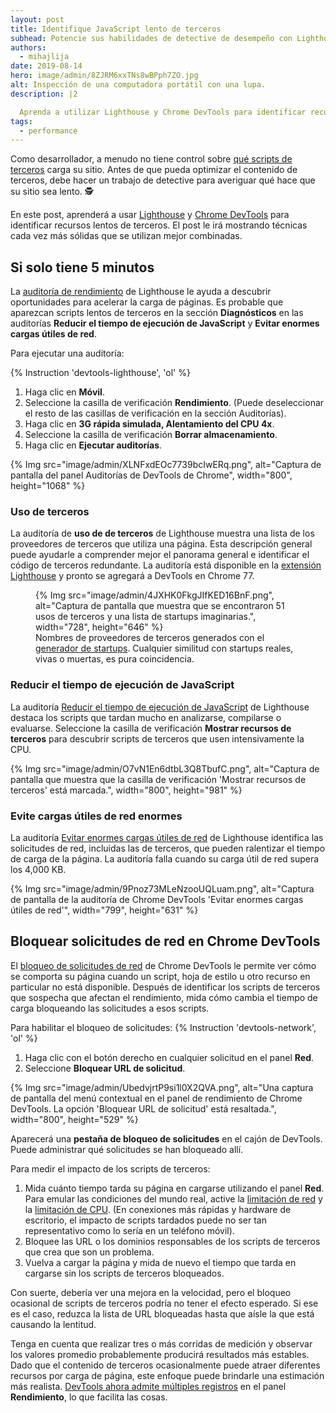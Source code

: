 ```yaml
---
layout: post
title: Identifique JavaScript lento de terceros
subhead: Potencie sus habilidades de detective de desempeño con Lighthouse y Chrome DevTools.
authors:
  - mihajlija
date: 2019-08-14
hero: image/admin/8ZJRM6xxTNs8wBPph7ZO.jpg
alt: Inspección de una computadora portátil con una lupa.
description: |2

  Aprenda a utilizar Lighthouse y Chrome DevTools para identificar recursos lentos de terceros.
tags:
  - performance
---
```


Como desarrollador, a menudo no tiene control sobre [qué scripts de terceros](/third-party-javascript/#network) carga su sitio. Antes de que pueda optimizar el contenido de terceros, debe hacer un trabajo de detective para averiguar qué hace que su sitio sea lento. 🕵️

En este post, aprenderá a usar [Lighthouse](https://developer.chrome.com/docs/lighthouse/overview/) y [Chrome DevTools](https://developer.chrome.com/docs/devtools/) para identificar recursos lentos de terceros. El post le irá mostrando técnicas cada vez más sólidas que se utilizan mejor combinadas.

## Si solo tiene 5 minutos

La [auditoría de rendimiento](/lighthouse-performance) de Lighthouse le ayuda a descubrir oportunidades para acelerar la carga de páginas. Es probable que aparezcan scripts lentos de terceros en la sección **Diagnósticos** en las auditorías **Reducir el tiempo de ejecución de JavaScript** y **Evitar enormes cargas útiles de red**.

Para ejecutar una auditoría:

{% Instruction 'devtools-lighthouse', 'ol' %}

1. Haga clic en **Móvil**.
2. Seleccione la casilla de verificación **Rendimiento**. (Puede deseleccionar el resto de las casillas de verificación en la sección Auditorías).
3. Haga clic en **3G rápida simulada, Alentamiento del CPU 4x**.
4. Seleccione la casilla de verificación **Borrar almacenamiento**.
5. Haga clic en **Ejecutar auditorías**.

{% Img src="image/admin/XLNFxdEOc7739bcIwERq.png", alt="Captura de pantalla del panel Auditorías de DevTools de Chrome", width="800", height="1068" %}

### Uso de terceros

La auditoría de **uso de de terceros** de Lighthouse muestra una lista de los proveedores de terceros que utiliza una página. Esta descripción general puede ayudarle a comprender mejor el panorama general e identificar el código de terceros redundante. La auditoría está disponible en la [extensión Lighthouse](https://chrome.google.com/webstore/detail/lighthouse/blipmdconlkpinefehnmjammfjpmpbjk?hl=en) y pronto se agregará a DevTools en Chrome 77.

<figure>{% Img src="image/admin/4JXHK0FkgJIfKED16BnF.png", alt="Captura de pantalla que muestra que se encontraron 51 usos de terceros y una lista de startups imaginarias.", width="728", height="646" %}<figcaption> Nombres de proveedores de terceros generados con el <a href="http://tiffzhang.com/startup/?s=641553836036">generador de startups</a>. Cualquier similitud con startups reales, vivas o muertas, es pura coincidencia.</figcaption></figure>

### Reducir el tiempo de ejecución de JavaScript

La auditoría [Reducir el tiempo de ejecución de JavaScript](/bootup-time) de Lighthouse destaca los scripts que tardan mucho en analizarse, compilarse o evaluarse. Seleccione la casilla de verificación **Mostrar recursos de terceros** para descubrir scripts de terceros que usen intensivamente la CPU.

{% Img src="image/admin/O7vN1En6dtbL3Q8TbufC.png", alt="Captura de pantalla que muestra que la casilla de verificación 'Mostrar recursos de terceros' está marcada.", width="800", height="981" %}

### Evite cargas útiles de red enormes

La auditoría [Evitar enormes cargas útiles de red](/total-byte-weight) de Lighthouse identifica las solicitudes de red, incluidas las de terceros, que pueden ralentizar el tiempo de carga de la página. La auditoría falla cuando su carga útil de red supera los 4,000 KB.

{% Img src="image/admin/9Pnoz73MLeNzooUQLuam.png", alt="Captura de pantalla de la auditoría de Chrome DevTools 'Evitar enormes cargas útiles de red'", width="799", height="631" %}

## Bloquear solicitudes de red en Chrome DevTools

El [bloqueo de solicitudes de red](https://developer.chrome.com/docs/devtools/network/#block) de Chrome DevTools le permite ver cómo se comporta su página cuando un script, hoja de estilo u otro recurso en particular no está disponible. Después de identificar los scripts de terceros que sospecha que afectan el rendimiento, mida cómo cambia el tiempo de carga bloqueando las solicitudes a esos scripts.

Para habilitar el bloqueo de solicitudes: {% Instruction 'devtools-network', 'ol' %}

1. Haga clic con el botón derecho en cualquier solicitud en el panel **Red**.
2. Seleccione **Bloquear URL de solicitud**.

{% Img src="image/admin/UbedvjrtP9si1l0X2QVA.png", alt="Una captura de pantalla del menú contextual en el panel de rendimiento de Chrome DevTools. La opción 'Bloquear URL de solicitud' está resaltada.", width="800", height="529" %}

Aparecerá una **pestaña de bloqueo de solicitudes** en el cajón de DevTools. Puede administrar qué solicitudes se han bloqueado allí.

Para medir el impacto de los scripts de terceros:

1. Mida cuánto tiempo tarda su página en cargarse utilizando el panel **Red**. Para emular las condiciones del mundo real, active la [limitación de red](https://developer.chrome.com/docs/devtools/network/#throttle) y la [limitación de CPU](https://developers.google.com/web/updates/2017/07/devtools-release-notes#throttling). (En conexiones más rápidas y hardware de escritorio, el impacto de scripts tardados puede no ser tan representativo como lo sería en un teléfono móvil).
2. Bloquee las URL o los dominios responsables de los scripts de terceros que crea que son un problema.
3. Vuelva a cargar la página y mida de nuevo el tiempo que tarda en cargarse sin los scripts de terceros bloqueados.

Con suerte, debería ver una mejora en la velocidad, pero el bloqueo ocasional de scripts de terceros podría no tener el efecto esperado. Si ese es el caso, reduzca la lista de URL bloqueadas hasta que aísle la que está causando la lentitud.

Tenga en cuenta que realizar tres o más corridas de medición y observar los valores promedio probablemente producirá resultados más estables. Dado que el contenido de terceros ocasionalmente puede atraer diferentes recursos por carga de página, este enfoque puede brindarle una estimación más realista. [DevTools ahora admite múltiples registros](https://twitter.com/ChromeDevTools/status/963820146388221952) en el panel  **Rendimiento**, lo que facilita las cosas.
